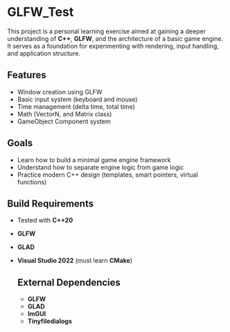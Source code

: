 # GLFW_Test

This project is a personal learning exercise aimed at gaining a deeper understanding of **C++**, **GLFW**, and the architecture of a basic game engine. It serves as a foundation for experimenting with rendering, input handling, and application structure.

## Features

- Window creation using GLFW  
- Basic input system (keyboard and mouse)  
- Time management (delta time, total time)  
- Math (VectorN, and Matrix class)
- GameObject Component system

## Goals

- Learn how to build a minimal game engine framework  
- Understand how to separate engine logic from game logic  
- Practice modern C++ design (templates, smart pointers, virtual functions)

## Build Requirements

- Tested with **C++20**
- **GLFW**
- **GLAD**
- **Visual Studio 2022** (must learn **CMake**)

  ## External Dependencies

  - **GLFW**
  - **GLAD**
  - **ImGUI**
  - **Tinyfiledialogs**
